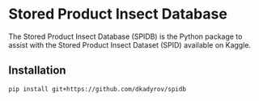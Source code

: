 # Stored Product Insect Database

The Stored Product Insect Database (SPIDB) is the Python package to assist with the Stored Product Insect Dataset (SPID) available on Kaggle.

## Installation 

```bash
pip install git+https://github.com/dkadyrov/spidb
```